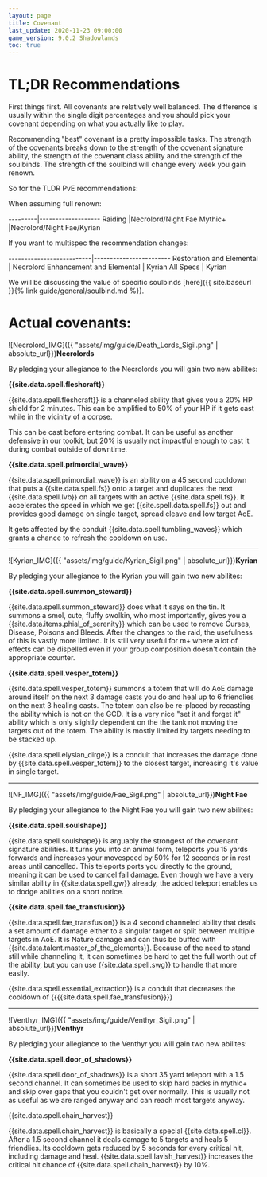 ```yaml
---
layout: page
title: Covenant
last_update: 2020-11-23 09:00:00
game_version: 9.0.2 Shadowlands
toc: true
---
```


# TL;DR Recommendations

First things first. All covenants are relatively well balanced. The difference is usually within the single digit percentages and you should pick your covenant depending on what you actually like to play.

Recommending "best" covenant is a pretty impossible tasks.
The strength of the covenants breaks down to the strength of the covenant signature ability, the strength of the covenant class ability and the strength of the soulbinds.
The strength of the soulbind will change every week you gain renown.

So for the TLDR PvE recommendations:

When assuming full renown:

---------|-------------------
Raiding |Necrolord/Night Fae
Mythic+ |Necrolord/Night Fae/Kyrian


If you want to multispec the recommendation changes:

--------------------------|------------------------
Restoration and Elemental | Necrolord
Enhancement and Elemental | Kyrian
All Specs          | Kyrian

We will be discussing the value of specific soulbinds [here]({{ site.baseurl }}{% link guide/general/soulbind.md %}).

# Actual covenants:

![Necrolord_IMG]({{ "assets/img/guide/Death_Lords_Sigil.png" | absolute_url}})__Necrolords__

By pledging your allegiance to the Necrolords you will gain two new abilites:

**{{site.data.spell.fleshcraft}}**

{{site.data.spell.fleshcraft}} is a channeled ability that gives you a 20% HP shield for 2 minutes. This can be amplified to 50% of your HP if it gets cast while in the vicinity of a corpse.

This can be cast before entering combat.
It can be useful as another defensive in our toolkit, but 20% is usually not impactful enough to cast it during combat outside of downtime.

**{{site.data.spell.primordial_wave}}**

{{site.data.spell.primordial_wave}} is an ability on a 45 second cooldown that puts a {{site.data.spell.fs}} onto a target and duplicates the next {{site.data.spell.lvb}} on all targets with an active {{site.data.spell.fs}}.
It accelerates the speed in which we get {{site.spell.data.spell.fs}} out and provides good damage on single target, spread cleave and low target AoE.

It gets affected by the conduit {{site.data.spell.tumbling_waves}} which grants a chance to refresh the cooldown on use.

<hr />

![Kyrian_IMG]({{ "assets/img/guide/Kyrian_Sigil.png" | absolute_url}})__Kyrian__

By pledging your allegiance to the Kyrian you will gain two new abilites:

**{{site.data.spell.summon_steward}}**

{{site.data.spell.summon_steward}} does what it says on the tin. It summons a  smol, cute, fluffy swolkin, who most importantly, gives you a {{site.data.items.phial_of_serenity}} which can be used to remove Curses, Disease, Poisons and Bleeds. After the changes to the raid, the usefulness of this is vastly more limited. It is still very useful for m+ where a lot of effects can be dispelled even if your group composition doesn't contain the appropriate counter.

**{{site.data.spell.vesper_totem}}**

{{site.data.spell.vesper_totem}} summons a totem that will do AoE damage around itself on the next 3 damage casts you do and heal up to 6 friendlies on the next 3 healing casts.
The totem can also be re-placed by recasting the ability which is not on the GCD.
It is a very nice "set it and forget it" ability which is only slightly dependent on the the tank not moving the targets out of the totem. The ability is mostly limited by targets needing to be stacked up.

{{site.data.spell.elysian_dirge}} is a conduit that increases the damage done by {{site.data.spell.vesper_totem}} to the closest target, increasing it's value in single target.

<hr />

![NF_IMG]({{ "assets/img/guide/Fae_Sigil.png" | absolute_url}})__Night Fae__

By pledging your allegiance to the Night Fae you will gain two new abilites:

**{{site.data.spell.soulshape}}**

{{site.data.spell.soulshape}} is arguably the strongest of the covenant signature abilities. It turns you into an animal form, teleports you 15 yards forwards and increases your movespeed by 50% for 12 seconds or in rest areas until cancelled. This teleports ports you directly to the ground, meaning it can be used to cancel fall damage. Even though we have a very similar ability in {{site.data.spell.gw}} already, the added teleport enables us to dodge abilities on a short notice.

**{{site.data.spell.fae_transfusion}}**

{{site.data.spell.fae_transfusion}} is a 4 second channeled ability that deals a set amount of damage either to a singular target or split between multiple targets in AoE.
It is Nature damage and can thus be buffed with {{site.data.talent.master_of_the_elements}}. Because of the need to stand still while channeling it, it can sometimes be hard to get the full worth out of the ability, but you can use {{site.data.spell.swg}} to handle that more easily.

{{site.data.spell.essential_extraction}} is a conduit that decreases the cooldown of {{{{site.data.spell.fae_transfusion}}}}

<hr />

![Venthyr_IMG]({{ "assets/img/guide/Venthyr_Sigil.png" | absolute_url}})__Venthyr__

By pledging your allegiance to the Venthyr you will gain two new abilites:

**{{site.data.spell.door_of_shadows}}**

{{site.data.spell.door_of_shadows}} is a short 35 yard teleport with a 1.5 second channel. It can sometimes be used to skip hard packs in mythic+ and skip over gaps that you couldn't get over normally. This is usually not as useful as we are ranged anyway and can reach most targets anyway.

{{site.data.spell.chain_harvest}}

{{site.data.spell.chain_harvest}} is basically a special {{site.data.spell.cl}}. After a 1.5 second channel it deals damage to 5 targets and heals 5 friendlies. Its cooldown gets reduced by 5 seconds for every critical hit, including damage and heal.
{{site.data.spell.lavish_harvest}} increases the critical hit chance of {{site.data.spell.chain_harvest}} by 10%.